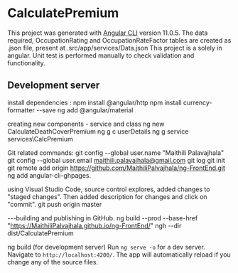 # CalculatePremium

This project was generated with [Angular CLI](https://github.com/angular/angular-cli) version 11.0.5. 
The data required, OccupationRating and OccupationRateFactor tables are created as .json file, present at .src/app/services/Data.json
This project is a solely in angular. 
Unit test is performed manually to check validation and functionality.

## Development server
install dependencies :
npm install @angular/http
npm install currency-formatter --save
ng add @angular/material

creating new components - service and class
ng new CalculateDeathCoverPremium
ng g c userDetails
ng g service services\CalcPremium

Git related commands:
git config --global user.name "Maithili Palavajhala" 
git config --global user.email maithili.palavajhala@gmail.com 
git log
git init
git remote add origin https://github.com/MaithiliPalvajhala/ng-FrontEnd.git 
ng add angular-cli-ghpages.

using Visual Studio Code, source control explores, added changes to "staged changes". Then added description for changes and click on "commit".
git push origin master


---building and publishing in GitHub.
ng build --prod --base-href "https://MaithiliPalvajhala.github.io/ng-FrontEnd/"
ngh --dir dist/CalculatePremium

ng build (for development server)
Run `ng serve -o` for a dev server. Navigate to `http://localhost:4200/`. The app will automatically reload if you change any of the source files.

